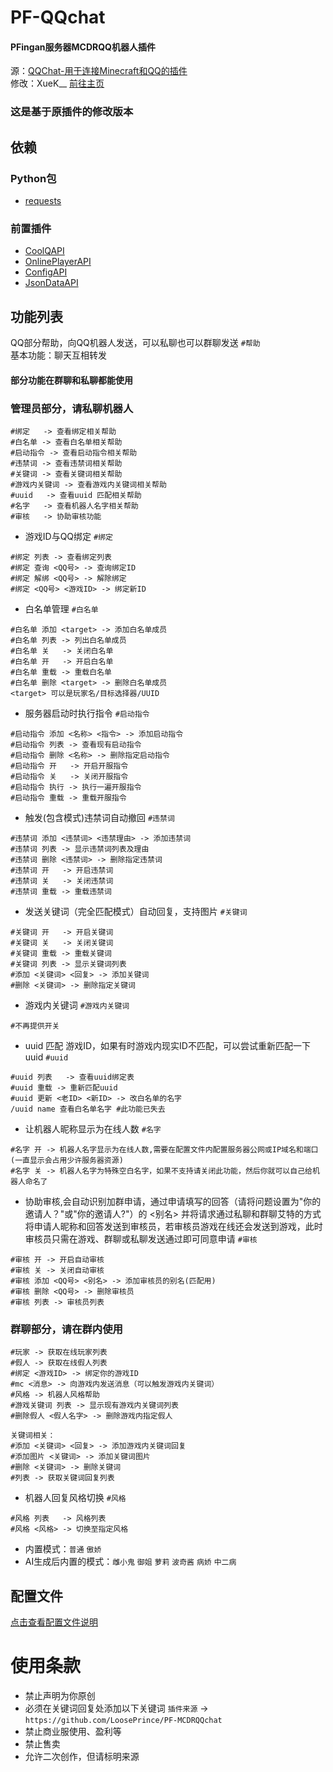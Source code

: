 # PF-QQchat
#### PFingan服务器MCDRQQ机器人插件  
源：[QQChat-用于连接Minecraft和QQ的插件](https://github.com/AnzhiZhang/MCDReforgedPlugins/tree/master/qq_chat)<br>
修改：XueK__ [前往主页](https://github.com/XueK66)
### 这是基于原插件的修改版本

## 依赖
### Python包
- [requests](https://www.python.org/)
### 前置插件
- [CoolQAPI](https://github.com/AnzhiZhang/CoolQAPI)
- [OnlinePlayerAPI](https://github.com/AnzhiZhang/MCDReforgedPlugins/tree/master/.archived/OnlinePlayerAPI)
- [ConfigAPI](https://github.com/MCDReforged/ConfigAPI)
- [JsonDataAPI](https://github.com/AnzhiZhang/MCDReforgedPlugins/tree/master/.archived/JsonDataAPI)

## 功能列表
QQ部分帮助，向QQ机器人发送，可以私聊也可以群聊发送 `#帮助`
<br>基本功能：聊天互相转发
#### 部分功能在群聊和私聊都能使用
### 管理员部分，请私聊机器人
```
#绑定   -> 查看绑定相关帮助
#白名单 -> 查看白名单相关帮助
#启动指令 -> 查看启动指令相关帮助
#违禁词 -> 查看违禁词相关帮助
#关键词 -> 查看关键词相关帮助
#游戏内关键词 -> 查看游戏内关键词相关帮助
#uuid   -> 查看uuid 匹配相关帮助
#名字   -> 查看机器人名字相关帮助
#审核   -> 协助审核功能
```
* 游戏ID与QQ绑定 `#绑定`
```
#绑定 列表 -> 查看绑定列表
#绑定 查询 <QQ号> -> 查询绑定ID
#绑定 解绑 <QQ号> -> 解除绑定
#绑定 <QQ号> <游戏ID> -> 绑定新ID
```
* 白名单管理 `#白名单`
```
#白名单 添加 <target> -> 添加白名单成员
#白名单 列表 -> 列出白名单成员
#白名单 关   -> 关闭白名单
#白名单 开   -> 开启白名单
#白名单 重载 -> 重载白名单
#白名单 删除 <target> -> 删除白名单成员
<target> 可以是玩家名/目标选择器/UUID
```
* 服务器启动时执行指令 `#启动指令`
```
#启动指令 添加 <名称> <指令> -> 添加启动指令
#启动指令 列表 -> 查看现有启动指令
#启动指令 删除 <名称> -> 删除指定启动指令
#启动指令 开   -> 开启开服指令
#启动指令 关   -> 关闭开服指令
#启动指令 执行 -> 执行一遍开服指令
#启动指令 重载 -> 重载开服指令
```
* 触发(包含模式)违禁词自动撤回 `#违禁词`
```
#违禁词 添加 <违禁词> <违禁理由> -> 添加违禁词
#违禁词 列表 -> 显示违禁词列表及理由
#违禁词 删除 <违禁词> -> 删除指定违禁词
#违禁词 开   -> 开启违禁词
#违禁词 关   -> 关闭违禁词
#违禁词 重载 -> 重载违禁词
```
* 发送关键词（完全匹配模式）自动回复，支持图片 `#关键词`
```
#关键词 开   -> 开启关键词
#关键词 关   -> 关闭关键词
#关键词 重载 -> 重载关键词
#关键词 列表 -> 显示关键词列表
#添加 <关键词> <回复> -> 添加关键词
#删除 <关键词> -> 删除指定关键词
```
* 游戏内关键词 `#游戏内关键词`
```
#不再提供开关
```
* uuid 匹配 游戏ID，如果有时游戏内现实ID不匹配，可以尝试重新匹配一下uuid `#uuid`
```
#uuid 列表   -> 查看uuid绑定表
#uuid 重载 -> 重新匹配uuid
#uuid 更新 <老ID> <新ID> -> 改白名单的名字
/uuid name 查看白名单名字 #此功能已失去
```
* 让机器人昵称显示为在线人数 `#名字`
```
#名字 开 -> 机器人名字显示为在线人数,需要在配置文件内配置服务器公网或IP域名和端口(一直显示会占用少许服务器资源)
#名字 关 -> 机器人名字为特殊空白名字，如果不支持请关闭此功能，然后你就可以自己给机器人命名了
```
* 协助审核,会自动识别加群申请，通过申请填写的回答（请将问题设置为"你的邀请人？"或"你的邀请人?"）的 <别名> 并将请求通过私聊和群聊艾特的方式将申请人昵称和回答发送到审核员，若审核员游戏在线还会发送到游戏，此时审核员只需在游戏、群聊或私聊发送通过即可同意申请 `#审核`
```
#审核 开 -> 开启自动审核
#审核 关 -> 关闭自动审核
#审核 添加 <QQ号> <别名> -> 添加审核员的别名(匹配用)
#审核 删除 <QQ号> -> 删除审核员
#审核 列表 -> 审核员列表
```

### 群聊部分，请在群内使用
```
#玩家 -> 获取在线玩家列表
#假人 -> 获取在线假人列表
#绑定 <游戏ID> -> 绑定你的游戏ID
#mc <消息> -> 向游戏内发送消息（可以触发游戏内关键词）
#风格 -> 机器人风格帮助
#游戏关键词 列表 -> 显示现有游戏内关键词列表
#删除假人 <假人名字> -> 删除游戏内指定假人

关键词相关：
#添加 <关键词> <回复> -> 添加游戏内关键词回复
#添加图片 <关键词> -> 添加关键词图片
#删除 <关键词> -> 删除关键词
#列表 -> 获取关键词回复列表
```
* 机器人回复风格切换 `#风格`
```
#风格 列表   -> 风格列表
#风格 <风格> -> 切换至指定风格
```
- 内置模式：`普通` `傲娇`
- AI生成后内置的模式：`雌小鬼` `御姐` `萝莉` `波奇酱` `病娇` `中二病`

## 配置文件
[点击查看配置文件说明](https://github.com/LoosePrince/PF-GUGUBot/blob/main/Config-QQChat.yml)

# 使用条款
- 禁止声明为你原创
- 必须在关键词回复处添加以下关键词 `插件来源` -> `https://github.com/LoosePrince/PF-MCDRQQchat`
- 禁止商业服使用、盈利等
- 禁止售卖
- 允许二次创作，但请标明来源
